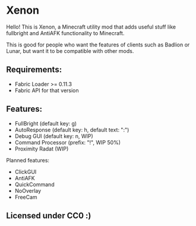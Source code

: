 # Xenon

Hello! This is Xenon, a Minecraft utility mod that adds useful stuff like fullbright and AntiAFK functionality to Minecraft.

This is good for people who want the features of clients such as Badlion or Lunar, but want it to be compatible with other mods.

## Requirements:

- Fabric Loader >= 0.11.3
- Fabric API for that version

## Features:

- FullBright (default key: g)
- AutoResponse (default key: h, default text: ":")
- Debug GUI (default key: n, WIP)
- Command Processor (prefix: "!", WIP 50%)
- Proximity Radat (WIP)

Planned features:

- ClickGUI
- AntiAFK
- QuickCommand
- NoOverlay
- FreeCam

## Licensed under CC0 \:)
